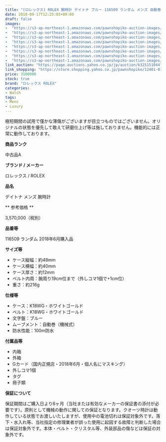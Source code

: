 ```yaml
---
title: "[ロレックス] ROLEX 腕時計 デイトナ ブルー 116509 ランダム メンズ 自動巻 極美品 2018年国内正規品"
date: 2018-09-17T12:25:03+09:00
draft: false
images:
-  "https://s3-ap-northeast-1.amazonaws.com/pawnshopiko-auction-images/12401-0172-001.jpg"
-  "https://s3-ap-northeast-1.amazonaws.com/pawnshopiko-auction-images/12401-0172-001_1.jpg"
-  "https://s3-ap-northeast-1.amazonaws.com/pawnshopiko-auction-images/12401-0172-001_2.jpg"
-  "https://s3-ap-northeast-1.amazonaws.com/pawnshopiko-auction-images/12401-0172-001_3.jpg"
-  "https://s3-ap-northeast-1.amazonaws.com/pawnshopiko-auction-images/12401-0172-001_4.jpg"
-  "https://s3-ap-northeast-1.amazonaws.com/pawnshopiko-auction-images/12401-0172-001_5.jpg"
-  "https://s3-ap-northeast-1.amazonaws.com/pawnshopiko-auction-images/12401-0172-001_6.jpg"
-  "https://s3-ap-northeast-1.amazonaws.com/pawnshopiko-auction-images/12401-0172-001_7.jpg"
link_auction: "https://page.auctions.yahoo.co.jp/jp/auction/b325151044"
link_shopping: "https://store.shopping.yahoo.co.jp/pawnshopiko/12401-0172-001.html?sc_i=shp_pc_search_itemlist_shsr_title"
price: 3100000
stock: true
brand: "ロレックス ROLEX"
categories:
- Watch
tags:
- Mens
- Luxury
---
```

極短期間の試用で僅かな薄傷がございますが目立つものではございません。オリジナルの状態を優先して敢えて研磨仕上げ等は施しておりません。機能的には正常に動作しております。

**商品ランク**

中古品A

**ブランド / メーカー**

ロレックス / ROLEX

**品名**

デイトナ メンズ 腕時計

** 参考価格 **

3,570,000（税別）

**品番等**

116509 ランダム 2018年6月購入品

**サイズ等**

- ケース縦幅：約48mm
- ケース横幅：約40mm
- ケース厚さ：約12mm
- ベルト内周：腕周り19cm位まで（外しコマ1個で+1cm位）
- 重さ：約216g

**仕様等**

- ケース：K18WG・ホワイトゴールド
- ベルト：K18WG・ホワイトゴールド
- 文字盤：ブルー
- ムーブメント：自動巻（機械式）
- 防水性能：100m防水

**付属品等**

- 内箱
- 外箱
- Gカード（国内正規店・2018年6月・個人名にマスキング）
- 外しコマ1個
- タグ
- 冊子類

**保証について**

保証期間はご購入日より6ヶ月（当社または有効なメーカーの保証書の添付が必要です）。原則として機械の動作に関しての保証となります。クオーツ時計は動作している状態でお渡しいたしますが、使用中の電池切れは保証対象外です。落下・水入れ等、当社指定の修理業者が誤った使用に起因する故障と判断した場合は保証対象外です。本体・ベルト・クリスタル等、外装部品の傷などは保証の対象外です。
